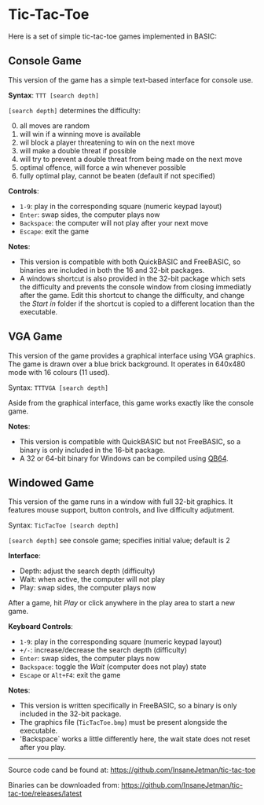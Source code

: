 # Tic-Tac-Toe

Here is a set of simple tic-tac-toe games implemented in BASIC:

## Console Game

This version of the game has a simple text-based interface for console use.

__Syntax__: `TTT [search depth]`

`[search depth]` determines the difficulty:

0. all moves are random
1. will win if a winning move is available
2. wil block a player threatening to win on the next move
3. will make a double threat if possible
4. will try to prevent a double threat from being made on the next move
5. optimal offence, will force a win whenever possible
6. fully optimal play, cannot be beaten (default if not specified)

__Controls__:
* `1-9`: play in the corresponding square (numeric keypad layout)
* `Enter`: swap sides, the computer plays now
* `Backspace`: the computer will not play after your next move
* `Escape`: exit the game

__Notes__:

* This version is compatible with both QuickBASIC and FreeBASIC, so binaries are included in both the 16 and 32-bit packages.
* A windows shortcut is also provided in the 32-bit package which sets the difficulty and prevents the console window from closing immediatly after the game.
  Edit this shortcut to change the difficulty, and change the _Start in_ folder if the shortcut is copied to a different location than the executable.

## VGA Game

This version of the game provides a graphical interface using VGA graphics.
The game is drawn over a blue brick background.
It operates in 640x480 mode with 16 colours (11 used).

Syntax: `TTTVGA [search depth]`

Aside from the graphical interface, this game works exactly like the console game.

__Notes__:

* This version is compatible with QuickBASIC but not FreeBASIC, so a binary is only included in the 16-bit package.
* A 32 or 64-bit binary for Windows can be compiled using [QB64](https://www.portal.qb64.org/).

## Windowed Game

This version of the game runs in a window with full 32-bit graphics.
It features mouse support, button controls, and live difficulty adjutment.

Syntax: `TicTacToe [search depth]`

`[search depth]` see console game; specifies initial value; default is 2

__Interface__:

* Depth: adjust the search depth (difficulty)
* Wait: when active, the computer will not play
* Play: swap sides, the computer plays now

After a game, hit _Play_ or click anywhere in the play area to start a new game.

__Keyboard Controls__:

* `1-9`: play in the corresponding square (numeric keypad layout)
* `+/-`: increase/decrease the search depth (difficulty)
* `Enter`: swap sides, the computer plays now
* `Backspace`: toggle the _Wait_ (computer does not play) state
* `Escape` or `Alt+F4`: exit the game

__Notes__:

* This version is written specifically in FreeBASIC, so a binary is only included in the 32-bit package.
* The graphics file (`TicTacToe.bmp`) must be present alongside the executable.
* 'Backspace` works a little differently here, the wait state does not reset after you play.

--------------------------------------------------------------------------------

Source code cand be found at: https://github.com/InsaneJetman/tic-tac-toe

Binaries can be downloaded from: https://github.com/InsaneJetman/tic-tac-toe/releases/latest
